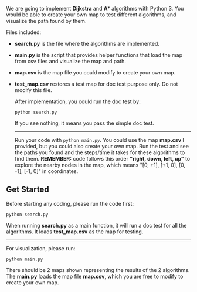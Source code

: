 We are going to implement **Dijkstra** and **A*** algorithms with Python 3. You would be able to create your own map to test different algorithms, and visualize the path found by them.

Files included:

- **search.py** is the file where the algorithms are implemented.
- **main.py** is the script that provides helper functions that load the map from csv files and visualize the map and path.
- **map.csv** is the map file you could modify to create your own map.
- **test_map.csv** restores a test map for doc test purpose only. Do not modify this file.


  After implementation, you could run the doc test by:

  `python search.py`

  If you see nothing, it means you pass the simple doc test.

  ---

    Run your code with `python main.py`. You could use the map **map.csv** I provided, but you could also create your own map. Run the test and see the paths you found and the steps/time it takes for these algorithms to find them. 
**REMEMBER:** code follows this order **"right, down, left, up"** to explore the nearby nodes in the map, which means "[0, +1], [+1, 0], [0, -1], [-1, 0]" in coordinates.

## Get Started

Before starting any coding, please run the code first:

`python search.py`

When running **search.py** as a main function, it will run a doc test for all the algorithms. It loads **test_map.csv** as the map for testing.

---

For visualization, please run:

`python main.py`

There should be 2 maps shown representing the results of the 2 algorithms. The **main.py** loads the map file **map.csv**, which you are free to modify to create your own map.
